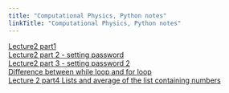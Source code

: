 ```yaml
---
title: "Computational Physics, Python notes"
linkTitle: "Computational Physics, Python notes"
---
```


<a href="lecture2 part 1.html" target="_blank">Lecture2 part1</a><br>
<a href="Lecture2 part 2 - setting password.html" target="_blank">Lecture2 part 2 - setting password</a><br>
<a href="Lecture2 part3 - setting password 2.html" target="_blank">Lecture2 part 3 - setting password 2</a><br>
<a href="whileorforloop.md" target="_blank">Difference between while loop and for loop</a><br>
<a href="Lecture 2 part4 Lists and average of the list containing numbers.html" target="_blank">Lecture 2 part4 Lists and average of the list containing numbers</a><br>
